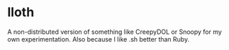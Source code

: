 # lloth
A non-distributed version of something like CreepyDOL or Snoopy for my own experimentation. Also because I like .sh better than Ruby.
